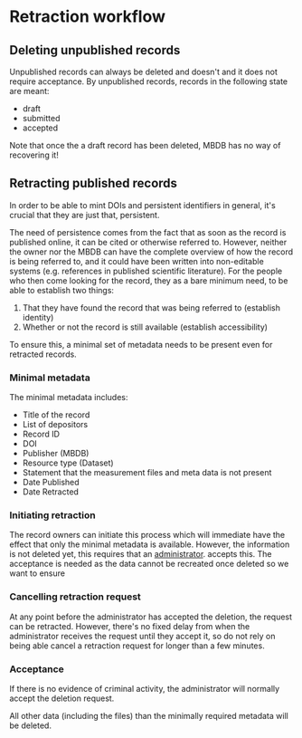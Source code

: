 # Retraction workflow

## Deleting unpublished records

Unpublished records can always be deleted and doesn't and it does not require
acceptance. By unpublished records, records in the following state are meant:

* draft
* submitted
* accepted

Note that once the a draft record has been deleted, MBDB has no way of
recovering it!

## Retracting published records

In order to be able to mint DOIs and persistent identifiers in general, it's
crucial that they are just that, persistent.

The need of persistence comes from the fact that as soon as the record is
published online, it can be cited or otherwise referred to. However, neither the
owner nor the MBDB can have the complete overview of how the record is being
referred to, and it could have been written into non-editable systems (e.g.
references in published scientific literature). For the people who then come
looking for the record, they as a bare minimum need, to be able to establish
two things:

1. That they have found the record that was being referred to (establish identity)
2. Whether or not the record is still available (establish accessibility)

To ensure this, a minimal set of metadata needs to be present even for retracted
records.

### Minimal metadata

The minimal metadata includes:

* Title of the record
* List of depositors
* Record ID
* DOI
* Publisher (MBDB)
* Resource type (Dataset)
* Statement that the measurement files and meta data is not present
* Date Published
* Date Retracted

### Initiating retraction

The record owners can initiate this process which will immediate have the effect
that only the minimal metadata is available. However, the information is not
deleted yet, this requires that an [administrator](mbdb-roles.md#administrator).
accepts this. The acceptance is needed as the data cannot be recreated once
deleted so we want to ensure

### Cancelling retraction request

At any point before the administrator has accepted the deletion, the request can
be retracted. However, there's no fixed delay from when the administrator
receives the request until they accept it, so do not rely on being able cancel
a retraction request for longer than a few minutes.

### Acceptance

If there is no evidence of criminal activity, the administrator will normally
accept the deletion request.

All other data (including the files) than the minimally required metadata will
be deleted.
